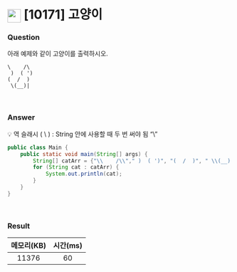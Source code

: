 # <img src="https://d2gd6pc034wcta.cloudfront.net/tier/1.svg" width="30" height="30" style="vertical-align: middle;"/> [10171] 고양이

<h3>Question</h3>
아래 예제와 같이 고양이를 출력하시오.

```
\    /\
 )  ( ')
(  /  )
 \(__)|
```

<br>

<h3>Answer</h3>

💡 역 슬래시 ( \ ) : String 안에 사용할 때 두 번 써야 됨 “\\”



```java
public class Main {
	public static void main(String[] args) {
		String[] catArr = {"\\    /\\"," )  ( ')", "(  /  )", " \\(__)|"};
		for (String cat : catArr) {
			System.out.println(cat);
		}
	}
}
```

<br>

<h3>Result</h3>

|메모리(KB)| 시간(ms)|
|:---:|:---:|
|11376|60|

